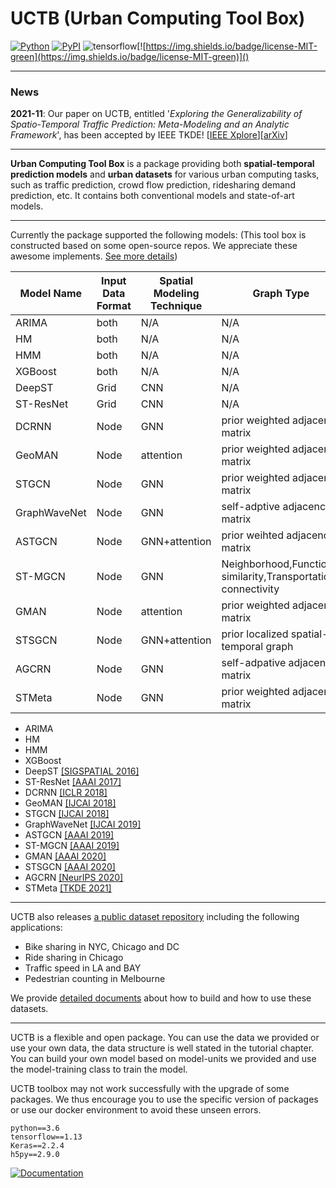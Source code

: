 # UCTB (Urban Computing Tool Box)

 [![Python](https://img.shields.io/badge/python-3.6%7C3.7-blue)]() [![PyPI](https://img.shields.io/badge/pypi%20package-v0.3.0-sucess)](https://pypi.org/project/UCTB/) ![tensorflow](https://img.shields.io/badge/tensorflow-1.13-important)[![https://img.shields.io/badge/license-MIT-green](https://img.shields.io/badge/license-MIT-green)]() 

------

### News

**2021-11**: Our paper on UCTB, entitled '*Exploring the Generalizability of Spatio-Temporal Traffic Prediction: Meta-Modeling and an Analytic Framework*', has been accepted by IEEE TKDE! [[IEEE Xplore](https://ieeexplore.ieee.org/document/9627543)][[arXiv](https://arxiv.org/abs/2009.09379)]

------

**Urban Computing Tool Box** is a package providing both **spatial-temporal prediction models** and **urban datasets** for various urban computing tasks, such as traffic prediction, crowd flow prediction, ridesharing demand prediction, etc. It contains both conventional models and state-of-art models. 

------

Currently the package supported the following models: (This tool box is constructed based on some open-source repos. We appreciate these awesome implements.  [See more details](https://uctb.github.io/UCTB/md_file/static/current_supported_models.html))

|  Model Name  |   Input Data Format   |   Spatial Modeling Technique   |Graph Type|Temporal Modeling Technique|Temporal Knowledge|Multi-step/Single-step|
| ---- | ---- | ---- |----|----|----|----|
|   ARIMA   |   both   |   N/A   |N/A|SARIMA|Closeness|Multi-step|
|   HM   |   both   |   N/A   |N/A|N/A|Closeness|Multi-step|
|   HMM   |   both   |   N/A   |N/A|HMM|Closeness|Multi-step|
|   XGBoost   |   both   |   N/A   |N/A|XGBoost|Closeness|Multi-step|
|   DeepST   |   Grid   |   CNN   |N/A|CNN|CPT|Multi-step|
|   ST-ResNet   |   Grid   |   CNN   |N/A|CNN|CPT|Multi-step|
|   DCRNN   |   Node   |   GNN   |prior weighted adjacency matrix|RNN|Closeness|Multi-step|
|   GeoMAN  |   Node   |   attention   |prior weighted adjacency matrix|attention+LSTM|Closeness|Multi-step|
|   STGCN   |   Node   |   GNN   |prior weighted adjacency matrix|Gated CNN|Closeness|Multi-step|
|   GraphWaveNet   |   Node   |   GNN   |self-adptive adjacency matrix|TCN|Closeness|Multi-step|
|   ASTGCN   |   Node   |   GNN+attention   |prior weihted adjacency matrix|attention|recent,daily,period|Multi-step|
|   ST-MGCN   |   Node   |   GNN   |Neighborhood,Functional similarity,Transportation connectivity|CGRNN|CPT|Multi-step|
|   GMAN   |   Node   |   attention   |prior weighted adjacency matrix|attention|Closeness|Multi-step|
|   STSGCN   |   Node   |   GNN+attention   |prior localized spatial-temporal graph|attention|N/A|Multi-step|
|   AGCRN  |   Node   |   GNN   |self-adpative adjacency matrix|RNN|Closeness|Multi-step|
|   STMeta   |   Node   |   GNN   |prior weighted adjacency matrix|LSTM/RNN|CPT|Multi-step|
- ARIMA
- HM
- HMM
- XGBoost
- DeepST [[SIGSPATIAL 2016]](https://www.microsoft.com/en-us/research/wp-content/uploads/2016/09/DeepST-SIGSPATIAL2016.pdf)
- ST-ResNet [[AAAI 2017]](https://arxiv.org/pdf/1610.00081.pdf)
- DCRNN [[ICLR 2018]](https://arxiv.org/pdf/1707.01926.pdf)
- GeoMAN [[IJCAI 2018]](https://www.ijcai.org/proceedings/2018/0476.pdf)
- STGCN [[IJCAI 2018]](https://www.ijcai.org/proceedings/2018/0505.pdf)
- GraphWaveNet [[IJCAI 2019]](https://www.ijcai.org/proceedings/2019/0264.pdf)
- ASTGCN [[AAAI 2019]](https://ojs.aaai.org/index.php/AAAI/article/view/3881)
- ST-MGCN [[AAAI 2019]](https://ojs.aaai.org/index.php/AAAI/article/view/4247)
- GMAN [[AAAI 2020]](https://ojs.aaai.org/index.php/AAAI/article/view/5477/5333)
- STSGCN [[AAAI 2020]](https://ojs.aaai.org/index.php/AAAI/article/view/5438)
- AGCRN [[NeurIPS 2020]](https://proceedings.neurips.cc/paper/2020/file/ce1aad92b939420fc17005e5461e6f48-Paper.pdf)
- STMeta [[TKDE 2021]](https://arxiv.org/abs/2009.09379)

------

UCTB also releases [a public dataset repository](https://github.com/uctb/Urban-Dataset) including the following applications:

- Bike sharing in NYC, Chicago and DC
- Ride sharing in Chicago
- Traffic speed in LA and BAY
- Pedestrian counting in Melbourne

We provide [detailed documents](https://github.com/uctb/Urban-Dataset/blob/main/Tutorial/tutorial.ipynb) about how to build and how to use these datasets.

------

UCTB is a flexible and open package. You can use the data we provided or use your own data, the data structure is well stated in the tutorial chapter. You can build your own model based on model-units we provided and use the model-training class to train the model.

UCTB toolbox may not work successfully with the upgrade of some packages. We thus encourage you to use the specific version of packages or use our docker environment to avoid these unseen errors.

```
python==3.6
tensorflow==1.13
Keras==2.2.4
h5py==2.9.0
```

[![Documentation](https://img.shields.io/badge/api-reference-blue.svg)](https://uctb.github.io/UCTB)
